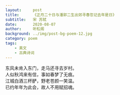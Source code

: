 ```yaml
---
layout:     post
title:      《正月二十日与潘郭二生出郊寻春忽记去年是日》
subtitle:   宋 苏轼
date:       2020-08-07
author:     听松阁
background: ../img/post-bg-poem-12.jpg
category: poem
tags:
    - 美文
    - 古典诗词
---
```


东风未肯入东门，走马还寻去岁村。<br>
人似秋鸿来有信，事如春梦了无痕。<br>
江城白酒三杯酽，野老苍颜一笑温。<br>
已约年年为此会，故人不用赋招魂。<br>
